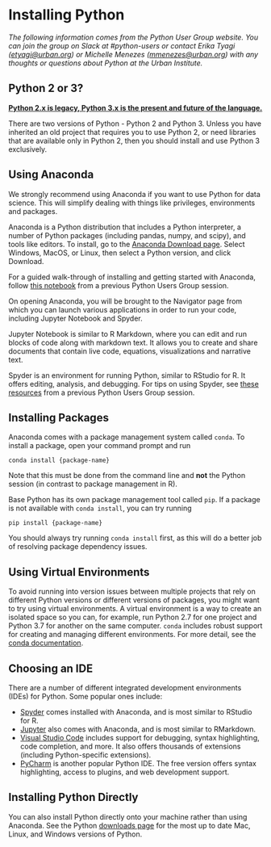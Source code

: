 # Installing Python

*The following information comes from the Python User Group website. You can join the group on Slack at #python-users or contact Erika Tyagi (etyagi@urban.org) or Michelle Menezes (mmenezes@urban.org) with any thoughts or questions about Python at the Urban Institute.*

## Python 2 or 3? 

[**Python 2.x is legacy, Python 3.x is the present and future of the language.**](https://wiki.python.org/moin/Python2orPython3)

There are two versions of Python - Python 2 and Python 3. Unless you have inherited an old project that requires you to use Python 2, or need libraries that are available only in Python 2, then you should install and use Python 3 exclusively.

## Using Anaconda 

We strongly recommend using Anaconda if you want to use Python for data science. This will simplify dealing with things like privileges, environments and packages. 

Anaconda is a Python distribution that includes a Python interpreter, a number of Python packages (including pandas, numpy, and scipy), and tools like editors. To install, go to the [Anaconda Download page](https://www.anaconda.com/distribution/#download-section). Select Windows, MacOS, or Linux, then select a Python version, and click Download.

For a guided walk-through of installing and getting started with Anaconda, follow [this notebook](https://github.com/UI-Research/python-at-urban/blob/master/misc-resources/anaconda-installation.ipynb) from a previous Python Users Group session. 

On opening Anaconda, you will be brought to the Navigator page from which you can launch various applications in order to run your code, including Jupyter Notebook and Spyder. 

Jupyter Notebook is similar to R Markdown, where you can edit and run blocks of code along with markdown text. It allows you to create and share documents that contain live code, equations, visualizations and narrative text. 

Spyder is an environment for running Python, similar to RStudio for R. It offers editing, analysis, and debugging. For tips on using Spyder, see [these resources](https://urbanorg.box.com/s/3raiuvsykulh290884xkogduzbdhi371) from a previous Python Users Group session. 

## Installing Packages 

Anaconda comes with a package management system called `conda`. To install a package, open your command prompt and run 

`conda install {package-name}`

Note that this must be done from the command line and **not** the Python session (in contrast to package management in R).

Base Python has its own package management tool called `pip`. If a package is not available with `conda install`, you can try running 

`pip install {package-name}`

You should always try running `conda install` first, as this will do a better job of resolving package dependency issues.

## Using Virtual Environments 
 
To avoid running into version issues between multiple projects that rely on different Python versions or different versions of packages, you might want to try using virtual environments. A virtual environment is a way to create an isolated space so you can, for example, run Python 2.7 for one project and Python 3.7 for another on the same computer. `conda` includes robust support for creating and managing different environments. For more detail, see the [conda documentation](https://docs.conda.io/projects/conda/en/latest/user-guide/tasks/manage-environments.html). 

## Choosing an IDE 

There are a number of different integrated development environments (IDEs) for Python. Some popular ones include:

* [Spyder](https://www.spyder-ide.org/) comes installed with Anaconda, and is most similar to RStudio for R. 
* [Jupyter](https://jupyter.org/) also comes with Anaconda, and is most similar to RMarkdown.
* [Visual Studio Code](https://code.visualstudio.com/) includes support for debugging, syntax highlighting, code completion, and more. It also offers thousands of extensions (including Python-specific extensions). 
* [PyCharm](https://www.jetbrains.com/pycharm/) is another popular Python IDE. The free version offers syntax highlighting, access to plugins, and web development support.

## Installing Python Directly

You can also install Python directly onto your machine rather than using Anaconda. See the Python [downloads page](https://www.python.org/downloads/) for the most up to date Mac, Linux, and Windows versions of Python. 